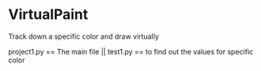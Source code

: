 # VirtualPaint
Track down a specific color and draw virtually

project1.py == The main file     ||
test1.py == to find out the values for specific color
